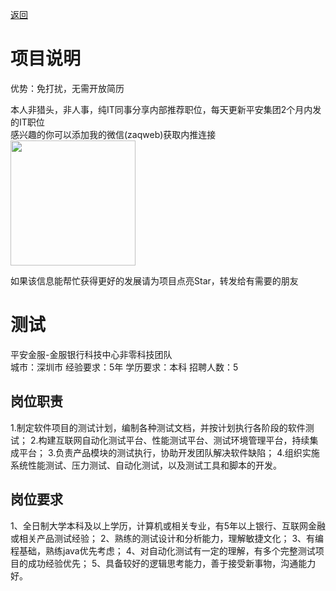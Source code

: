 [返回](../../)

# 项目说明

优势：免打扰，无需开放简历

本人非猎头，非人事，纯IT同事分享内部推荐职位，每天更新平安集团2个月内发的IT职位  
感兴趣的你可以添加我的微信(zaqweb)获取内推连接  
<img src="https://github.com/zaqweb/PA-IT-JOBS/blob/master/WechatICode.jpeg"  height="200" width="200">

如果该信息能帮忙获得更好的发展请为项目点亮Star，转发给有需要的朋友

# 测试
平安金服-金服银行科技中心非零科技团队  
城市：深圳市 经验要求：5年 学历要求：本科  招聘人数：5

## 岗位职责
1.制定软件项目的测试计划，编制各种测试文档，并按计划执行各阶段的软件测试；
2.构建互联网自动化测试平台、性能测试平台、测试环境管理平台，持续集成平台；
3.负责产品模块的测试执行，协助开发团队解决软件缺陷；
4.组织实施系统性能测试、压力测试、自动化测试，以及测试工具和脚本的开发。

## 岗位要求
1、全日制大学本科及以上学历，计算机或相关专业，有5年以上银行、互联网金融或相关产品测试经验；
2、熟练的测试设计和分析能力，理解敏捷文化；
3、有编程基础，熟练java优先考虑；
4、对自动化测试有一定的理解，有多个完整测试项目的成功经验优先；
5、具备较好的逻辑思考能力，善于接受新事物，沟通能力好。




